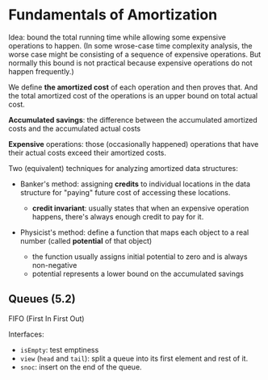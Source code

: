 # Fundamentals of Amortization

Idea: bound the total running time while allowing some expensive operations to happen.
(In some wrose-case time complexity analysis, the worse case might be consisting of
a sequence of expensive operations. But normally this bound is not practical because
expensive operations do not happen frequently.)

We define **the amortized cost** of each operation and then proves that.
And the total amortized cost of the operations is an upper bound on total actual cost.

**Accumulated savings**: the difference between the accumulated amortized costs
and the accumulated actual costs

**Expensive** operations: those (occasionally happened) operations that have their actual costs
exceed their amortized costs.

Two (equivalent) techniques for analyzing amortized data structures:

- Banker's method: assigning **credits** to individual locations in the data structure for "paying" future cost of accessing these locations.

    - **credit invariant**: usually states that when an expensive operation happens,
      there's always enough credit to pay for it.

- Physicist's method: define a function that maps each object to a real number (called **potential** of that object)

    - the function usually assigns initial potential to zero and is always non-negative
    - potential represents a lower bound on the accumulated savings

## Queues (5.2)

FIFO (First In First Out)

Interfaces:

* `isEmpty`: test emptiness
* `view` (`head` and `tail`): split a queue into its first element and rest of it.
* `snoc`: insert on the end of the queue.

